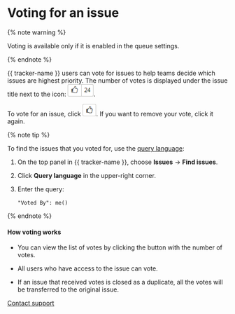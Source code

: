 # Voting for an issue

{% note warning %}

Voting is available only if it is enabled in the queue settings.

{% endnote %}

{{ tracker-name }} users can vote for issues to help teams decide which issues are highest priority. The number of votes is displayed under the issue title next to the icon: ![](../../_assets/tracker/votes.png).

To vote for an issue, click ![](../../_assets/tracker/vote.png). If you want to remove your vote, click it again.

{% note tip %}

To find the issues that you voted for, use the [query language](query-filter.md):

1. On the top panel in {{ tracker-name }}, choose **Issues** → **Find issues**.

1. Click **Query language** in the upper-right corner.

1. Enter the query:

    ```
    "Voted By": me()
    ```

{% endnote %}

#### How voting works

- You can view the list of votes by clicking the button with the number of votes.

- All users who have access to the issue can vote.

- If an issue that received votes is closed as a duplicate, all the votes will be transferred to the original issue.


[Contact support](../troubleshooting.md)


